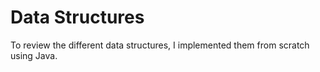 # Data Structures

To review the different data structures, I implemented them from scratch using Java.